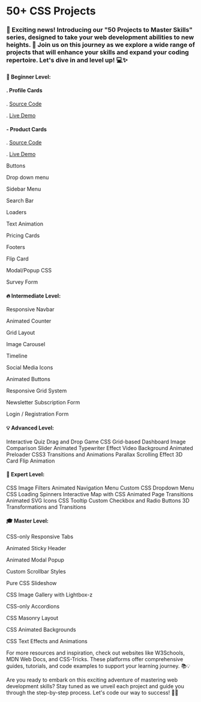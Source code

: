 # 50+ CSS Projects
### 📢 Exciting news! Introducing our "50 Projects to Master Skills" series, designed to take your web development abilities to new heights. 🌟 Join us on this journey as we explore a wide range of projects that will enhance your skills and expand your coding repertoire. Let's dive in and level up! 💻✨

#### 🌱 Beginner Level:
#### **.** Profile Cards
. [Source Code](https://github.com/start-up0/Profile-Card)

. [Live Demo](https://start-up0.github.io/Profile-Card/)

#### - Product Cards
. [Source Code](https://github.com/start-up0/product-card)

. [Live Demo](https://start-up0.github.io/product-card/)


Buttons

Drop down menu

Sidebar Menu

Search Bar

Loaders

Text Animation

Pricing Cards

Footers

Flip Card

Modal/Popup CSS

Survey Form

#### 🔥 Intermediate Level:
Responsive Navbar

Animated Counter

Grid Layout

Image Carousel

Timeline

Social Media Icons

Animated Buttons

Responsive Grid System

Newsletter Subscription Form

Login / Registration Form

#### 💡 Advanced Level:
Interactive Quiz
Drag and Drop Game
CSS Grid-based Dashboard
Image Comparison Slider
Animated Typewriter Effect
Video Background
Animated Preloader
CSS3 Transitions and Animations
Parallax Scrolling Effect
3D Card Flip Animation

#### 🚀 Expert Level:
CSS Image Filters
Animated Navigation Menu
Custom CSS Dropdown Menu
CSS Loading Spinners
Interactive Map with CSS
Animated Page Transitions
Animated SVG Icons
CSS Tooltip
Custom Checkbox and Radio Buttons
3D Transformations and Transitions

#### 🎓 Master Level:
CSS-only Responsive Tabs

Animated Sticky Header

Animated Modal Popup

Custom Scrollbar Styles

Pure CSS Slideshow

CSS Image Gallery with Lightbox-z

CSS-only Accordions

CSS Masonry Layout

CSS Animated Backgrounds

CSS Text Effects and Animations


For more resources and inspiration, check out websites like W3Schools, MDN Web Docs, and CSS-Tricks. These platforms offer comprehensive guides, tutorials, and code examples to support your learning journey. 📚💡

Are you ready to embark on this exciting adventure of mastering web development skills? Stay tuned as we unveil each project and guide you through the step-by-step process. Let's code our way to success! 💪🌐
